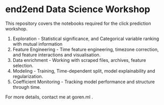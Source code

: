 # end2end Data Science Workshop

This repository covers the notebooks required for the click prediction workshop.

1. Exploration - Statistical significance, and Categorical variable ranking with mutual information
1. Feature Engineering - Time feature engineering, timezone correction, and feature interactions and visualisation.
1. Data enrichment - Working with scraped files, archives, feature selection.
1. Modeling - Training, Time-dependent split, model explainability and regularization.
1. Coefficient Monitoring - Tracking model performance and structure through time.

For more details, contact me at goren.ml .
